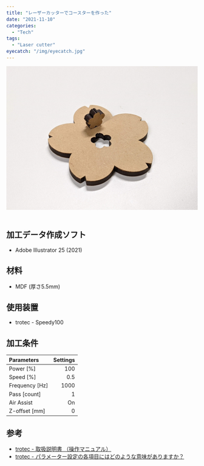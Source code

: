 ```yaml
---
title: "レーザーカッターでコースターを作った"
date: "2021-11-10"
categories:
  - "Tech"
tags:
  - "Laser cutter"
eyecatch: "/img/eyecatch.jpg"
---
```

![sakura](laser-cutter.jpg)
<br>
<br>

## 加工データ作成ソフト
- Adobe Illustrator 25 (2021)

## 材料
- MDF (厚さ5.5mm)

## 使用装置
- trotec - Speedy100

## 加工条件

| Parameters | Settings |
| :--- | ---: |
| Power [%] | 100 |
| Speed [%] | 0.5 |
| Frequency [Hz] | 1000 |
| Pass [count] | 1 |
| Air Assist | On |
| Z-offset [mm] | 0 |

## 参考
- [trotec - 取扱説明書 （操作マニュアル）](https://www.troteclaser.com/ja/contact/technical-support/manuals/)
- [trotec - パラメーター設定の各項目にはどのような意味がありますか？](https://www.troteclaser.com/ja/knowledge/tips-for-laser-users/laser-parameters-definition/)